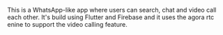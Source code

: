 

This is a WhatsApp-like app where users can search, chat and video call each other. It's build using Flutter and Firebase and it uses the agora rtc enine to support the video calling feature.

